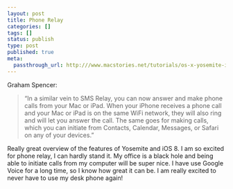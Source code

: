 ```yaml
---
layout: post
title: Phone Relay
categories: []
tags: []
status: publish
type: post
published: true
meta:
  passthrough_url: http:///www.macstories.net/tutorials/os-x-yosemite-ios-8-continuity-explained-handoff-instant-hotspot-sms-phone-relay/
---
```


Graham Spencer:


>“In a similar vein to SMS Relay, you can now answer and make phone calls from your Mac or iPad. When your iPhone receives a phone call and your Mac or iPad is on the same WiFi network, they will also ring and will let you answer the call. The same goes for making calls, which you can initiate from Contacts, Calendar, Messages, or Safari on any of your devices.”



Really great overview of the features of Yosemite and iOS 8. I am so excited for phone relay, I can hardly stand it. My office is a black hole and being able to initiate calls from my computer will be super nice. I have use Google Voice for a long time, so I know how great it can be. I am really excited to never have to use my desk phone again!
